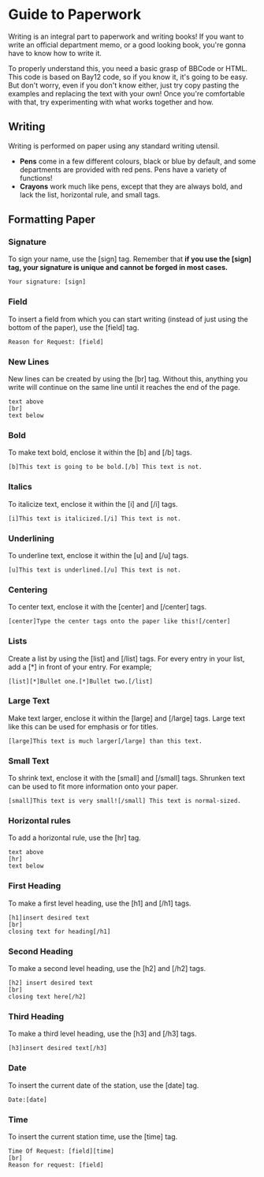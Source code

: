 # Guide to Paperwork
Writing is an integral part to paperwork and writing books! If you want
to write an official department memo, or a good looking book, you're
gonna have to know how to write it.

To properly understand this, you need a basic grasp of BBCode or HTML.
This code is based on Bay12 code, so if you know it, it's going to be
easy. But don't worry, even if you don't know either, just try copy
pasting the examples and replacing the text with your own! Once you're
comfortable with that, try experimenting with what works together and
how.

## Writing

Writing is performed on paper using any standard writing utensil.

  - **Pens** come in a few different colours, black or blue by default,
    and some departments are provided with red pens. Pens have a variety
    of functions!
  - **Crayons** work much like pens, except that they are always bold,
    and lack the list, horizontal rule, and small tags.

## Formatting Paper

### Signature

To sign your name, use the \[sign\] tag. Remember that **if you use the
\[sign\] tag, your signature is unique and cannot be forged in most
cases.**

    Your signature: [sign]

### Field

To insert a field from which you can start writing (instead of just
using the bottom of the paper), use the \[field\] tag.

    Reason for Request: [field]

### New Lines

New lines can be created by using the \[br\] tag. Without this, anything
you write will continue on the same line until it reaches the end of the
page.

    text above
    [br]
    text below

### Bold

To make text bold, enclose it within the \[b\] and \[/b\] tags.

    [b]This text is going to be bold.[/b] This text is not.

### Italics

To italicize text, enclose it within the \[i\] and \[/i\] tags.

    [i]This text is italicized.[/i] This text is not.

### Underlining

To underline text, enclose it within the \[u\] and \[/u\] tags.

    [u]This text is underlined.[/u] This text is not.

### Centering

To center text, enclose it with the \[center\] and \[/center\] tags.

`[center]Type the center tags onto the paper like this![/center]`

### Lists

Create a list by using the \[list\] and \[/list\] tags. For every entry
in your list, add a \[*\] in front of your entry. For example;

`[list][*]Bullet one.[*]Bullet two.[/list]`

### Large Text

Make text larger, enclose it within the \[large\] and \[/large\] tags.
Large text like this can be used for emphasis or for titles.

    [large]This text is much larger[/large] than this text.

### Small Text

To shrink text, enclose it with the \[small\] and \[/small\] tags.
Shrunken text can be used to fit more information onto your paper.

    [small]This text is very small![/small] This text is normal-sized.

### Horizontal rules

To add a horizontal rule, use the \[hr\] tag.

    text above
    [hr]
    text below

### First Heading

To make a first level heading, use the \[h1\] and \[/h1\] tags.

    [h1]insert desired text
    [br]
    closing text for heading[/h1]

### Second Heading

To make a second level heading, use the \[h2\] and \[/h2\] tags.

    [h2] insert desired text
    [br]
    closing text here[/h2]

### Third Heading

To make a third level heading, use the \[h3\] and \[/h3\] tags.

    [h3]insert desired text[/h3]

### Date

To insert the current date of the station, use the \[date\] tag.

    Date:[date]

### Time

To insert the current station time, use the \[time\] tag.

    Time Of Request: [field][time]
    [br]
    Reason for request: [field]